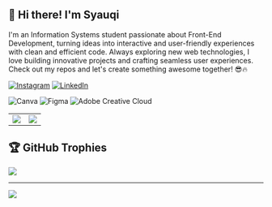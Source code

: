 ## 👋 Hi there! I'm Syauqi


I'm an Information Systems student passionate about Front-End Development, turning ideas into interactive and user-friendly experiences with clean and efficient code. Always exploring new web technologies, I love building innovative projects and crafting seamless user experiences. Check out my repos and let's create something awesome together! 😎🔥




[![Instagram](https://img.shields.io/badge/Instagram-%23E4405F.svg?logo=Instagram&logoColor=white)](https://instagram.com/syqrhnn_) [![LinkedIn](https://img.shields.io/badge/LinkedIn-%230077B5.svg?logo=linkedin&logoColor=white)](https://linkedin.com/in/ahmad-syauqi-raihan)

![Canva](https://img.shields.io/badge/Canva-%2300C4CC.svg?style=for-the-badge&logo=Canva&logoColor=white) ![Figma](https://img.shields.io/badge/figma-%23F24E1E.svg?style=for-the-badge&logo=figma&logoColor=white) ![Adobe Creative Cloud](https://img.shields.io/badge/Adobe%20Creative%20Cloud-DA1F26.svg?style=for-the-badge&logo=Adobe%20Creative%20Cloud&logoColor=white)

<table>
  <tr>
    <td>
      <img src="https://github-readme-stats.vercel.app/api?username=syqrhnn&theme=transparent&hide_border=false&include_all_commits=false&count_private=false" />
    </td>
    <td>
      <img src="https://github-readme-stats.vercel.app/api/top-langs/?username=syqrhnn&theme=transparent&hide_border=false&include_all_commits=false&count_private=false&layout=compact" />
    </td>
  </tr>
</table>


## 🏆 GitHub Trophies
![](https://github-profile-trophy.vercel.app/?username=syqrhnn&theme=radical&no-frame=false&no-bg=true&margin-w=4)

---
[![](https://visitcount.itsvg.in/api?id=syqrhnn&icon=0&color=0)](https://visitcount.itsvg.in)

<!-- Proudly created with GPRM ( https://gprm.itsvg.in ) -->